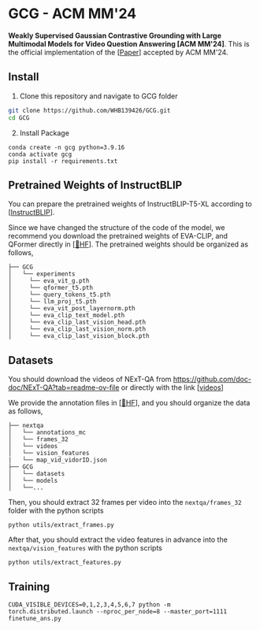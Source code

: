 # GCG - ACM MM'24
**Weakly Supervised Gaussian Contrastive Grounding with Large Multimodal Models for Video Question Answering [ACM MM'24]**. This is the official implementation of the [[Paper](https://arxiv.org/abs/2401.10711)] accepted by ACM MM'24.

## Install

1. Clone this repository and navigate to GCG folder
```bash
git clone https://github.com/WHB139426/GCG.git
cd GCG
```

2. Install Package
```Shell
conda create -n gcg python=3.9.16
conda activate gcg
pip install -r requirements.txt
```

## Pretrained Weights of InstructBLIP

You can prepare the pretrained weights of InstructBLIP-T5-XL according to [[InstructBLIP](https://github.com/salesforce/LAVIS/tree/main/projects/instructblip)].

Since we have changed the structure of the code of the model, we recommend you download the pretrained weights of EVA-CLIP, and QFormer directly in [[🤗HF](https://huggingface.co/WHB139426/GCG/tree/main)]. The pretrained weights should be organized as follows,

```
├── GCG
│   └── experiments
│     └── eva_vit_g.pth
│     └── qformer_t5.pth
│     └── query_tokens_t5.pth
│     └── llm_proj_t5.pth
│     └── eva_vit_post_layernorm.pth
│     └── eva_clip_text_model.pth
│     └── eva_clip_last_vision_head.pth
│     └── eva_clip_last_vision_norm.pth
│     └── eva_clip_last_vision_block.pth
```

## Datasets
You should download the videos of NExT-QA from https://github.com/doc-doc/NExT-QA?tab=readme-ov-file or directly with the link [[videos](https://drive.google.com/file/d/1jTcRCrVHS66ckOUfWRb-rXdzJ52XAWQH/view)]

We provide the annotation files in [[🤗HF](https://huggingface.co/WHB139426/GCG/tree/main)], and you should organize the data as follows,

```
├── nextqa
│   └── annotations_mc
│   └── frames_32
│   └── videos
│   └── vision_features
|   └── map_vid_vidorID.json
├── GCG
│   └── datasets
│   └── models
│   └──...
```
Then, you should extract 32 frames per video into the `nextqa/frames_32` folder with the python scripts

```Shell
python utils/extract_frames.py
```

After that, you should extract the video features in advance into the `nextqa/vision_features` with the python scripts

```Shell
python utils/extract_features.py
```

## Training

```Shell
CUDA_VISIBLE_DEVICES=0,1,2,3,4,5,6,7 python -m torch.distributed.launch --nproc_per_node=8 --master_port=1111 finetune_ans.py
```











